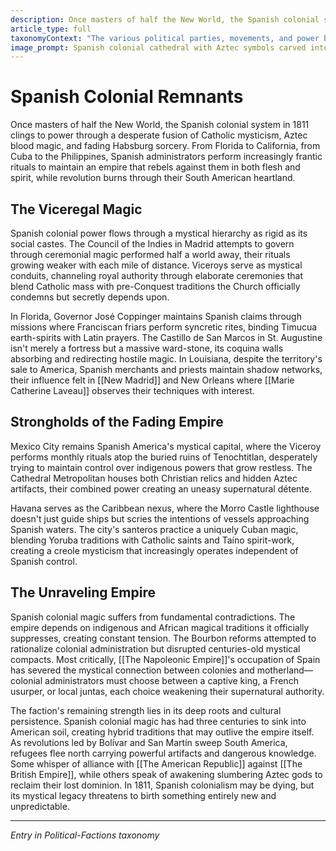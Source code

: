 ```yaml
---
description: Once masters of half the New World, the Spanish colonial system in 1811 clings to power through a desperate fusion of Catholic mysticism, Aztec blood magic, and fading Habsburg sorcery. From Florida to California, from Cuba to the Philippines, Spanish administrators perform increasingly frantic rituals to maintain an empire that rebels against them in both flesh and spirit, while revolution burns through their South American heartland.
article_type: full
taxonomyContext: "The various political parties, movements, and power blocs vying for control of the young republic's future, each with their own mystical backing and supernatural agendas"
image_prompt: Spanish colonial cathedral with Aztec symbols carved into baroque facades, mystical golden light streaming through stained glass onto blood-ritual altars. Dark oil painting style emphasizing decaying grandeur, deep shadows contrasting with supernatural amber glow.
---
```



# Spanish Colonial Remnants

Once masters of half the New World, the Spanish colonial system in 1811 clings to power through a desperate fusion of Catholic mysticism, Aztec blood magic, and fading Habsburg sorcery. From Florida to California, from Cuba to the Philippines, Spanish administrators perform increasingly frantic rituals to maintain an empire that rebels against them in both flesh and spirit, while revolution burns through their South American heartland.

## The Viceregal Magic

Spanish colonial power flows through a mystical hierarchy as rigid as its social castes. The Council of the Indies in Madrid attempts to govern through ceremonial magic performed half a world away, their rituals growing weaker with each mile of distance. Viceroys serve as mystical conduits, channeling royal authority through elaborate ceremonies that blend Catholic mass with pre-Conquest traditions the Church officially condemns but secretly depends upon.

In Florida, Governor José Coppinger maintains Spanish claims through missions where Franciscan friars perform syncretic rites, binding Timucua earth-spirits with Latin prayers. The Castillo de San Marcos in St. Augustine isn't merely a fortress but a massive ward-stone, its coquina walls absorbing and redirecting hostile magic. In Louisiana, despite the territory's sale to America, Spanish merchants and priests maintain shadow networks, their influence felt in [[New Madrid]] and New Orleans where [[Marie Catherine Laveau]] observes their techniques with interest.

## Strongholds of the Fading Empire

Mexico City remains Spanish America's mystical capital, where the Viceroy performs monthly rituals atop the buried ruins of Tenochtitlan, desperately trying to maintain control over indigenous powers that grow restless. The Cathedral Metropolitan houses both Christian relics and hidden Aztec artifacts, their combined power creating an uneasy supernatural détente. 

Havana serves as the Caribbean nexus, where the Morro Castle lighthouse doesn't just guide ships but scries the intentions of vessels approaching Spanish waters. The city's santeros practice a uniquely Cuban magic, blending Yoruba traditions with Catholic saints and Taíno spirit-work, creating a creole mysticism that increasingly operates independent of Spanish control.

## The Unraveling Empire

Spanish colonial magic suffers from fundamental contradictions. The empire depends on indigenous and African magical traditions it officially suppresses, creating constant tension. The Bourbon reforms attempted to rationalize colonial administration but disrupted centuries-old mystical compacts. Most critically, [[The Napoleonic Empire]]'s occupation of Spain has severed the mystical connection between colonies and motherland—colonial administrators must choose between a captive king, a French usurper, or local juntas, each choice weakening their supernatural authority.

The faction's remaining strength lies in its deep roots and cultural persistence. Spanish colonial magic has had three centuries to sink into American soil, creating hybrid traditions that may outlive the empire itself. As revolutions led by Bolívar and San Martín sweep South America, refugees flee north carrying powerful artifacts and dangerous knowledge. Some whisper of alliance with [[The American Republic]] against [[The British Empire]], while others speak of awakening slumbering Aztec gods to reclaim their lost dominion. In 1811, Spanish colonialism may be dying, but its mystical legacy threatens to birth something entirely new and unpredictable.

---
*Entry in Political-Factions taxonomy*
